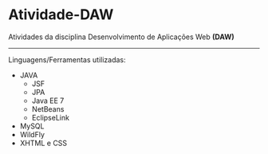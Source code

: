 # Atividade-DAW
 Atividades da disciplina Desenvolvimento de Aplicações Web __(DAW)__
 ***
 Linguagens/Ferramentas utilizadas:
 * JAVA
    * JSF
    * JPA
    * Java EE 7
    * NetBeans
    * EclipseLink
 * MySQL
 * WildFly
 * XHTML e CSS

